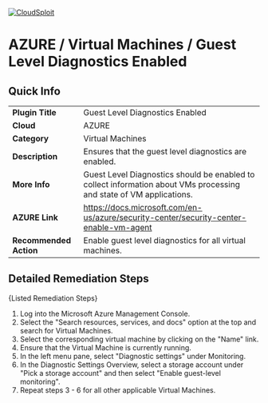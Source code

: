 [![CloudSploit](https://cloudsploit.com/img/logo-new-big-text-100.png "CloudSploit")](https://cloudsploit.com)

# AZURE / Virtual Machines / Guest Level Diagnostics Enabled

## Quick Info

| | |
|-|-|
| **Plugin Title** | Guest Level Diagnostics Enabled |
| **Cloud** | AZURE |
| **Category** | Virtual Machines |
| **Description** | Ensures that the guest level diagnostics are enabled. |
| **More Info** | Guest Level Diagnostics should be enabled to collect information about VMs processing and state of VM applications. |
| **AZURE Link** | https://docs.microsoft.com/en-us/azure/security-center/security-center-enable-vm-agent |
| **Recommended Action** | Enable guest level diagnostics for all virtual machines. |

## Detailed Remediation Steps

{Listed Remediation Steps}
1. Log into the Microsoft Azure Management Console.
2. Select the "Search resources, services, and docs" option at the top and search for Virtual Machines.
3. Select the corresponding virtual machine by clicking on the "Name" link.
4. Ensure that the Virtual Machine is currently running.
5. In the left menu pane, select "Diagnostic settings" under Monitoring.
6. In the Diagnostic Settings Overview, select a storage account under "Pick a storage account" and then select "Enable guest-level monitoring".
7. Repeat steps 3 - 6 for all other applicable Virtual Machines.
